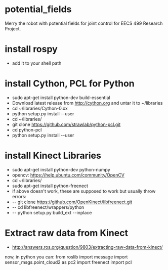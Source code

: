 # potential_fields
Merry the robot with potential fields for joint control for EECS 499 Research Project.

# install rospy
* add it to your shell path

# install Cython, PCL for Python
* sudo apt-get install python-dev build-essential
* Download latest release from http://cython.org and untar it to ~/libraries
* cd ~/libraries/Cython-0.xx
* python setup.py install --user
* cd ~/libraries/
* git clone https://github.com/strawlab/python-pcl.git
* cd python-pcl
* python setup.py install --user

# install Kinect Libraries
* sudo apt-get install python-dev python-numpy
* opencv: https://help.ubuntu.com/community/OpenCV
* cd ~/libraries/
* sudo apt-get install python-freenect
* if above doesn't work, these are supposed to work but usually throw errors:
* -- git clone https://github.com/OpenKinect/libfreenect.git
* -- cd libfreenect/wrappers/python
* -- python setup.py build_ext --inplace

# Extract raw data from Kinect
* http://answers.ros.org/question/9803/extracting-raw-data-from-kinect/

now, in python you can:
from roslib import message
import sensor_msgs.point_cloud2 as pc2
import freenect
import pcl